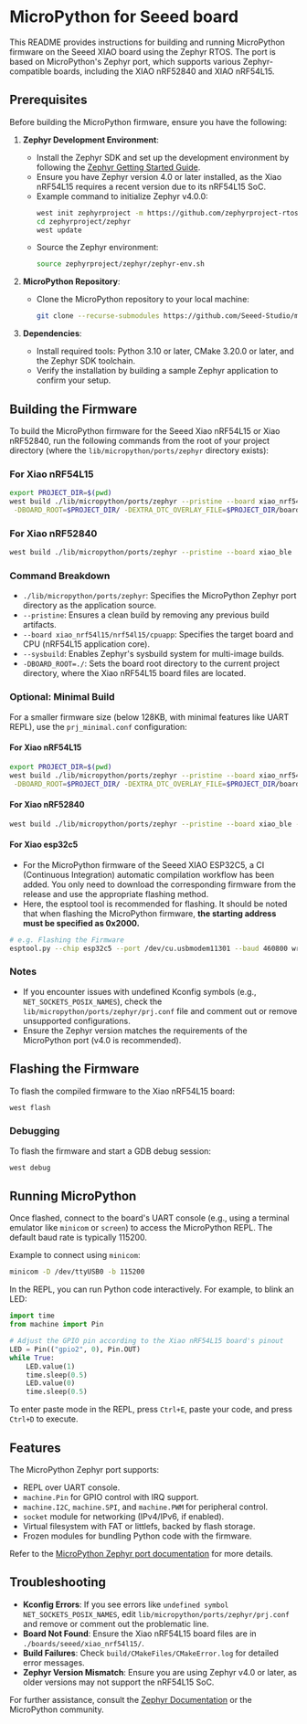 # MicroPython for Seeed board

This README provides instructions for building and running MicroPython firmware on the Seeed XIAO board using the Zephyr RTOS. The port is based on MicroPython's Zephyr port, which supports various Zephyr-compatible boards, including the XIAO nRF52840 and XIAO nRF54L15.

## Prerequisites

Before building the MicroPython firmware, ensure you have the following:

1. **Zephyr Development Environment**:
   - Install the Zephyr SDK and set up the development environment by following the [Zephyr Getting Started Guide](https://docs.zephyrproject.org/latest/getting_started/index.html).
   - Ensure you have Zephyr version 4.0 or later installed, as the Xiao nRF54L15 requires a recent version due to its nRF54L15 SoC.
   - Example command to initialize Zephyr v4.0.0:
     ```bash
     west init zephyrproject -m https://github.com/zephyrproject-rtos/zephyr --mr v4.0.0
     cd zephyrproject/zephyr
     west update
     ```
   - Source the Zephyr environment:
     ```bash
     source zephyrproject/zephyr/zephyr-env.sh
     ```

2. **MicroPython Repository**:
   - Clone the MicroPython repository to your local machine:
     ```bash
     git clone --recurse-submodules https://github.com/Seeed-Studio/micropython-seeed-boards.git
     ```

4. **Dependencies**:
   - Install required tools: Python 3.10 or later, CMake 3.20.0 or later, and the Zephyr SDK toolchain.
   - Verify the installation by building a sample Zephyr application to confirm your setup.

## Building the Firmware

To build the MicroPython firmware for the Seeed Xiao nRF54L15 or Xiao nRF52840, run the following commands from the root of your project directory (where the `lib/micropython/ports/zephyr` directory exists):

### For Xiao nRF54L15
```bash
export PROJECT_DIR=$(pwd)
west build ./lib/micropython/ports/zephyr --pristine --board xiao_nrf54l15/nrf54l15/cpuapp --sysbuild -- \
 -DBOARD_ROOT=$PROJECT_DIR/ -DEXTRA_DTC_OVERLAY_FILE=$PROJECT_DIR/boards/xiao_nrf54l15_nrf54l15_cpuapp.overlay
```

### For Xiao nRF52840
```bash
west build ./lib/micropython/ports/zephyr --pristine --board xiao_ble
```

### Command Breakdown
- `./lib/micropython/ports/zephyr`: Specifies the MicroPython Zephyr port directory as the application source.
- `--pristine`: Ensures a clean build by removing any previous build artifacts.
- `--board xiao_nrf54l15/nrf54l15/cpuapp`: Specifies the target board and CPU (nRF54L15 application core).
- `--sysbuild`: Enables Zephyr's sysbuild system for multi-image builds.
- `-DBOARD_ROOT=./`: Sets the board root directory to the current project directory, where the Xiao nRF54L15 board files are located.

### Optional: Minimal Build
For a smaller firmware size (below 128KB, with minimal features like UART REPL), use the `prj_minimal.conf` configuration:

#### For Xiao nRF54L15
```bash
export PROJECT_DIR=$(pwd)
west build ./lib/micropython/ports/zephyr --pristine --board xiao_nrf54l15/nrf54l15/cpuapp --sysbuild -- \
 -DBOARD_ROOT=$PROJECT_DIR/ -DEXTRA_DTC_OVERLAY_FILE=$PROJECT_DIR/boards/xiao_nrf54l15_nrf54l15_cpuapp.overlay -DCONF_FILE=./lib/micropython/ports/zephyr/prj_minimal.conf
```

#### For Xiao nRF52840
```bash
west build ./lib/micropython/ports/zephyr --pristine --board xiao_ble -- -DCONF_FILE=./lib/micropython/ports/zephyr/prj_minimal.conf
```

#### For Xiao esp32c5
* For the MicroPython firmware of the Seeed XIAO ESP32C5, a CI (Continuous Integration) automatic compilation workflow has been added. You only need to download the corresponding firmware from the release and use the appropriate flashing method. 
* Here, the esptool tool is recommended for flashing. It should be noted that when flashing the MicroPython firmware, **the starting address must be specified as 0x2000.**
```bash
# e.g. Flashing the Firmware
esptool.py --chip esp32c5 --port /dev/cu.usbmodem11301 --baud 460800 write_flash -z 0x2000 
```


### Notes
- If you encounter issues with undefined Kconfig symbols (e.g., `NET_SOCKETS_POSIX_NAMES`), check the `lib/micropython/ports/zephyr/prj.conf` file and comment out or remove unsupported configurations.
- Ensure the Zephyr version matches the requirements of the MicroPython port (v4.0 is recommended).

## Flashing the Firmware

To flash the compiled firmware to the Xiao nRF54L15 board:

```bash
west flash
```

### Debugging
To flash the firmware and start a GDB debug session:

```bash
west debug
```

## Running MicroPython

Once flashed, connect to the board's UART console (e.g., using a terminal emulator like `minicom` or `screen`) to access the MicroPython REPL. The default baud rate is typically 115200.

Example to connect using `minicom`:
```bash
minicom -D /dev/ttyUSB0 -b 115200
```

In the REPL, you can run Python code interactively. For example, to blink an LED:

```python
import time
from machine import Pin

# Adjust the GPIO pin according to the Xiao nRF54L15 board's pinout
LED = Pin(("gpio2", 0), Pin.OUT)
while True:
    LED.value(1)
    time.sleep(0.5)
    LED.value(0)
    time.sleep(0.5)
```

To enter paste mode in the REPL, press `Ctrl+E`, paste your code, and press `Ctrl+D` to execute.

## Features
The MicroPython Zephyr port supports:
- REPL over UART console.
- `machine.Pin` for GPIO control with IRQ support.
- `machine.I2C`, `machine.SPI`, and `machine.PWM` for peripheral control.
- `socket` module for networking (IPv4/IPv6, if enabled).
- Virtual filesystem with FAT or littlefs, backed by flash storage.
- Frozen modules for bundling Python code with the firmware.

Refer to the [MicroPython Zephyr port documentation](https://github.com/micropython/micropython/tree/master/ports/zephyr) for more details.

## Troubleshooting
- **Kconfig Errors**: If you see errors like `undefined symbol NET_SOCKETS_POSIX_NAMES`, edit `lib/micropython/ports/zephyr/prj.conf` and remove or comment out the problematic line.
- **Board Not Found**: Ensure the Xiao nRF54L15 board files are in `./boards/seeed/xiao_nrf54l15/`.
- **Build Failures**: Check `build/CMakeFiles/CMakeError.log` for detailed error messages.
- **Zephyr Version Mismatch**: Ensure you are using Zephyr v4.0 or later, as older versions may not support the nRF54L15 SoC.

For further assistance, consult the [Zephyr Documentation](https://docs.zephyrproject.org) or the MicroPython community.